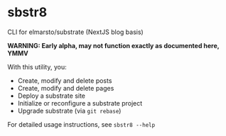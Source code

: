 # sbstr8
CLI for elmarsto/substrate (NextJS blog basis)

**WARNING: Early alpha, may not function exactly as documented here, YMMV**

With this utility, you:

 - Create, modify and delete posts
 - Create, modify and delete pages
 - Deploy a substrate site
 - Initialize or reconfigure a substrate project
 - Upgrade substrate (via `git rebase`)


For detailed usage instructions, see `sbstr8 --help`

